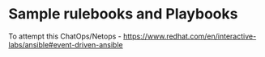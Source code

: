 # Sample rulebooks and Playbooks
To attempt this ChatOps/Netops - https://www.redhat.com/en/interactive-labs/ansible#event-driven-ansible
